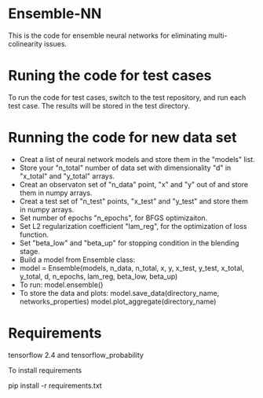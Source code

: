 # Ensemble-NN
This is the code for ensemble neural networks for eliminating multi-colinearity issues.
# Runing the code for test cases
To run the code for test cases, switch to the test repository, and run each test case. The results will be stored in the test directory.
# Running the code for new data set
- Creat a list of neural network models and store them in the "models" list.
- Store your "n_total" number of data set with dimensionality "d" in "x_total" and "y_total" arrays.
- Creat an observaton set of "n_data" point, "x" and "y" out of and store them in numpy arrays.
- Creat a test set of "n_test" points, "x_test" and "y_test" and store them in numpy arrays.
- Set number of epochs "n_epochs", for BFGS optimizaiton.
- Set L2 regularization coefficient "lam_reg", for the optimization of loss function.
- Set "beta_low" and "beta_up" for stopping condition in the blending stage.
- Build a model from Ensemble class:
- model = Ensemble(models, n_data, n_total, x, y, 
                   x_test, y_test, x_total, y_total,
                   d, n_epochs, lam_reg, beta_low, beta_up)
- To run: model.ensemble()
- To store the data and plots: model.save_data(directory_name, networks_properties)
                               model.plot_aggregate(directory_name)

# Requirements
tensorflow 2.4 and tensorflow_probability

To install requirements

pip install -r requirements.txt
